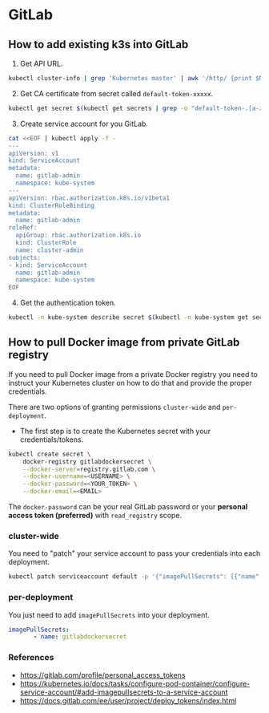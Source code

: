 # GitLab

## How to add existing k3s into GitLab

1. Get API URL.
```bash
kubectl cluster-info | grep 'Kubernetes master' | awk '/http/ {print $NF}'
```

2. Get CA certificate from secret called `default-token-xxxxx`.
```bash
kubectl get secret $(kubectl get secrets | grep -o "default-token-.[a-z0-9]*") -o jsonpath="{['data']['ca\.crt']}" | base64 --decode
```

3. Create service account for you GitLab.

```bash
cat <<EOF | kubectl apply -f -
---
apiVersion: v1
kind: ServiceAccount
metadata:
  name: gitlab-admin
  namespace: kube-system
---
apiVersion: rbac.authorization.k8s.io/v1beta1
kind: ClusterRoleBinding
metadata:
  name: gitlab-admin
roleRef:
  apiGroup: rbac.authorization.k8s.io
  kind: ClusterRole
  name: cluster-admin
subjects:
- kind: ServiceAccount
  name: gitlab-admin
  namespace: kube-system
EOF
```

4. Get the authentication token.
```bash
kubectl -n kube-system describe secret $(kubectl -n kube-system get secret | grep gitlab-admin | awk '{print $1}')
```


## How to pull Docker image from private GitLab registry

If you need to pull Docker image from a private Docker registry you need to instruct your Kubernetes cluster on how to do that and provide the proper credentials.

There are two options of granting permissions `cluster-wide` and `per-deployment`.

* The first step is to create the Kubernetes secret with your credentials/tokens.

```bash
kubectl create secret \
    docker-registry gitlabdockersecret \
    --docker-server=registry.gitlab.com \
    --docker-username=<USERNAME> \
    --docker-password=<YOUR_TOKEN> \
    --docker-email=<EMAIL>
```

The `docker-password` can be your real GitLab password or your **personal access token (preferred)** with `read_registry` scope.

### cluster-wide

You need to "patch" your service account to pass your credentials into each deployment.

```bash
kubectl patch serviceaccount default -p '{"imagePullSecrets": [{"name": "gitlabdockersecret"}]}'
```

### per-deployment

You just need to add `imagePullSecrets` into your deployment.

```yaml
imagePullSecrets:
       - name: gitlabdockersecret
```

### References

* https://gitlab.com/profile/personal_access_tokens
* https://kubernetes.io/docs/tasks/configure-pod-container/configure-service-account/#add-imagepullsecrets-to-a-service-account
* https://docs.gitlab.com/ee/user/project/deploy_tokens/index.html
